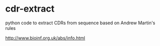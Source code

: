 # cdr-extract

python code to extract CDRs from sequence based on Andrew Martin's rules  

http://www.bioinf.org.uk/abs/info.html
